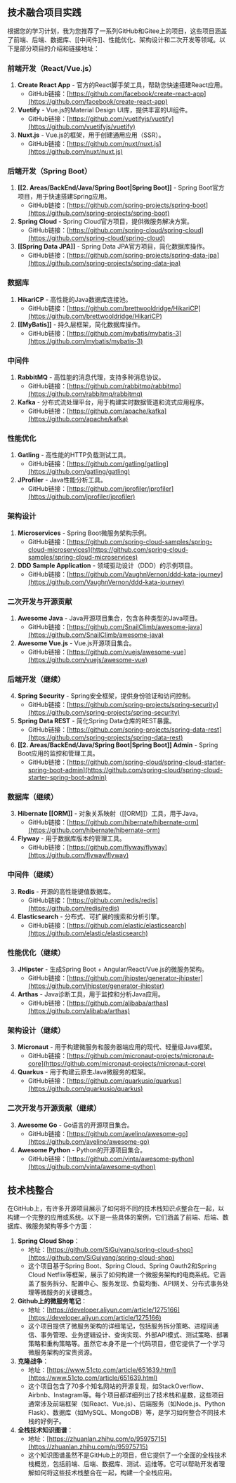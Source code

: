
## 技术融合项目实践
 根据您的学习计划，我为您推荐了一系列GitHub和Gitee上的项目，这些项目涵盖了前端、后端、数据库、[[中间件]]、性能优化、架构设计和二次开发等领域。以下是部分项目的介绍和链接地址：
### 前端开发（React/Vue.js）
1. **Create React App** - 官方的React脚手架工具，帮助您快速搭建React应用。
   - GitHub链接：[https://github.com/facebook/create-react-app](https://github.com/facebook/create-react-app)
2. **Vuetify** - Vue.js的Material Design UI库，提供丰富的UI组件。
   - GitHub链接：[https://github.com/vuetifyjs/vuetify](https://github.com/vuetifyjs/vuetify)
3. **Nuxt.js** - Vue.js的框架，用于创建通用应用（SSR）。
   - GitHub链接：[https://github.com/nuxt/nuxt.js](https://github.com/nuxt/nuxt.js)
### 后端开发（Spring Boot）
1. **[[2. Areas/BackEnd/Java/Spring Boot|Spring Boot]]** - Spring Boot官方项目，用于快速搭建Spring应用。
   - GitHub链接：[https://github.com/spring-projects/spring-boot](https://github.com/spring-projects/spring-boot)
2. **Spring Cloud** - Spring Cloud官方项目，提供微服务解决方案。
   - GitHub链接：[https://github.com/spring-cloud/spring-cloud](https://github.com/spring-cloud/spring-cloud)
3. **[[Spring Data JPA]]** - Spring Data JPA官方项目，简化数据库操作。
   - GitHub链接：[https://github.com/spring-projects/spring-data-jpa](https://github.com/spring-projects/spring-data-jpa)
### 数据库
1. **HikariCP** - 高性能的Java数据库连接池。
   - GitHub链接：[https://github.com/brettwooldridge/HikariCP](https://github.com/brettwooldridge/HikariCP)
2. **[[MyBatis]]** - 持久层框架，简化数据库操作。
   - GitHub链接：[https://github.com/mybatis/mybatis-3](https://github.com/mybatis/mybatis-3)
### 中间件
1. **RabbitMQ** - 高性能的消息代理，支持多种消息协议。
   - GitHub链接：[https://github.com/rabbitmq/rabbitmq](https://github.com/rabbitmq/rabbitmq)
2. **Kafka** - 分布式流处理平台，用于构建实时数据管道和流式应用程序。
   - GitHub链接：[https://github.com/apache/kafka](https://github.com/apache/kafka)
### 性能优化
1. **Gatling** - 高性能的HTTP负载测试工具。
   - GitHub链接：[https://github.com/gatling/gatling](https://github.com/gatling/gatling)
2. **JProfiler** - Java性能分析工具。
   - GitHub链接：[https://github.com/jprofiler/jprofiler](https://github.com/jprofiler/jprofiler)
### 架构设计
1. **Microservices** - Spring Boot微服务架构示例。
   - GitHub链接：[https://github.com/spring-cloud-samples/spring-cloud-microservices](https://github.com/spring-cloud-samples/spring-cloud-microservices)
2. **DDD Sample Application** - 领域驱动设计（DDD）的示例项目。
   - GitHub链接：[https://github.com/VaughnVernon/ddd-kata-journey](https://github.com/VaughnVernon/ddd-kata-journey)
### 二次开发与开源贡献
1. **Awesome Java** - Java开源项目集合，包含各种类型的Java项目。
   - GitHub链接：[https://github.com/SnailClimb/awesome-java](https://github.com/SnailClimb/awesome-java)
2. **Awesome Vue.js** - Vue.js开源项目集合。
   - GitHub链接：[https://github.com/vuejs/awesome-vue](https://github.com/vuejs/awesome-vue)
### 后端开发（继续）
4. **Spring Security** - Spring安全框架，提供身份验证和访问控制。
   - GitHub链接：[https://github.com/spring-projects/spring-security](https://github.com/spring-projects/spring-security)
5. **Spring Data REST** - 简化Spring Data仓库的REST暴露。
   - GitHub链接：[https://github.com/spring-projects/spring-data-rest](https://github.com/spring-projects/spring-data-rest)
6. **[[2. Areas/BackEnd/Java/Spring Boot|Spring Boot]] Admin** - Spring Boot应用的监控和管理工具。
   - GitHub链接：[https://github.com/spring-cloud/spring-cloud-starter-spring-boot-admin](https://github.com/spring-cloud/spring-cloud-starter-spring-boot-admin)
### 数据库（继续）
3. **Hibernate [[ORM]]** - 对象关系映射（[[ORM]]）工具，用于Java。
   - GitHub链接：[https://github.com/hibernate/hibernate-orm](https://github.com/hibernate/hibernate-orm)
4. **Flyway** - 用于数据库版本的管理工具。
   - GitHub链接：[https://github.com/flyway/flyway](https://github.com/flyway/flyway)
### 中间件（继续）
3. **Redis** - 开源的高性能键值数据库。
   - GitHub链接：[https://github.com/redis/redis](https://github.com/redis/redis)
4. **Elasticsearch** - 分布式、可扩展的搜索和分析引擎。
   - GitHub链接：[https://github.com/elastic/elasticsearch](https://github.com/elastic/elasticsearch)
### 性能优化（继续）
3. **JHipster** - 生成Spring Boot + Angular/React/Vue.js的微服务架构。
   - GitHub链接：[https://github.com/jhipster/generator-jhipster](https://github.com/jhipster/generator-jhipster)
4. **Arthas** - Java诊断工具，用于监控和分析Java应用。
   - GitHub链接：[https://github.com/alibaba/arthas](https://github.com/alibaba/arthas)
### 架构设计（继续）
3. **Micronaut** - 用于构建微服务和服务器端应用的现代、轻量级Java框架。
   - GitHub链接：[https://github.com/micronaut-projects/micronaut-core](https://github.com/micronaut-projects/micronaut-core)
4. **Quarkus** - 用于构建云原生Java微服务的框架。
   - GitHub链接：[https://github.com/quarkusio/quarkus](https://github.com/quarkusio/quarkus)
### 二次开发与开源贡献（继续）
3. **Awesome Go** - Go语言的开源项目集合。
   - GitHub链接：[https://github.com/avelino/awesome-go](https://github.com/avelino/awesome-go)
4. **Awesome Python** - Python的开源项目集合。
   - GitHub链接：[https://github.com/vinta/awesome-python](https://github.com/vinta/awesome-python)
## 技术栈整合
 在GitHub上，有许多开源项目展示了如何将不同的技术栈知识点整合在一起，以构建一个完整的应用或系统。以下是一些具体的案例，它们涵盖了前端、后端、数据库、微服务架构等多个方面：
1. **Spring Cloud Shop**：
   - 地址：[https://github.com/SiGuiyang/spring-cloud-shop](https://github.com/SiGuiyang/spring-cloud-shop)
   - 这个项目基于Spring Boot、Spring Cloud、Spring Oauth2和Spring Cloud Netflix等框架，展示了如何构建一个微服务架构的电商系统。它涵盖了服务拆分、配置中心、服务发现、负载均衡、API网关、分布式事务处理等微服务的关键概念。
2. **Github上的微服务笔记**：
   - 地址：[https://developer.aliyun.com/article/1275166](https://developer.aliyun.com/article/1275166)
   - 这个项目提供了微服务架构的详细笔记，包括服务拆分策略、进程间通信、事务管理、业务逻辑设计、查询实现、外部API模式、测试策略、部署策略和重构策略等。虽然它本身不是一个代码项目，但它提供了一个学习微服务架构的宝贵资源。
3. **克隆战争**：
   - 地址：[https://www.51cto.com/article/651639.html](https://www.51cto.com/article/651639.html)
   - 这个项目包含了70多个知名网站的开源复现，如StackOverflow、Airbnb、Instagram等。每个项目都详细列出了技术栈和星数，这些项目通常涉及前端框架（如React、Vue.js）、后端服务（如Node.js、Python Flask）、数据库（如MySQL、MongoDB）等，是学习如何整合不同技术栈的好例子。
4. **全栈技术知识图谱**：
   - 地址：[https://zhuanlan.zhihu.com/p/95975715](https://zhuanlan.zhihu.com/p/95975715)
   - 这个知识图谱虽然不是GitHub上的项目，但它提供了一个全面的全栈技术栈概览，包括前端、后端、数据库、测试、运维等。它可以帮助开发者理解如何将这些技术栈整合在一起，构建一个全栈应用。

